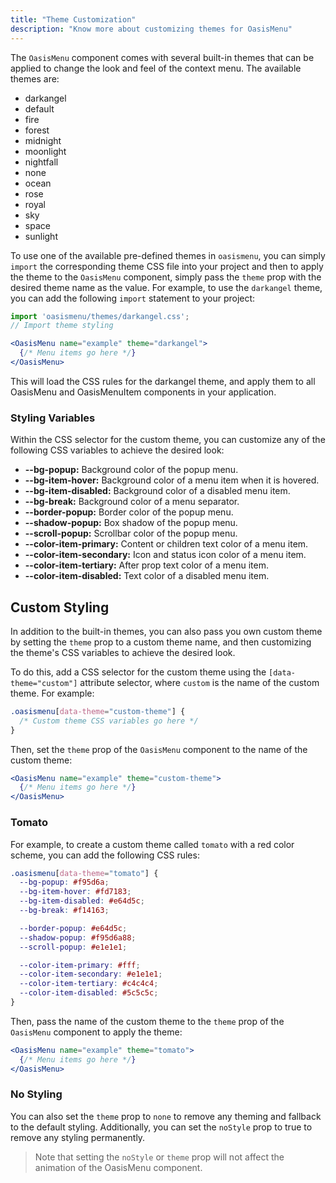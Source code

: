 ```yaml
---
title: "Theme Customization"
description: "Know more about customizing themes for OasisMenu"
---
```


The `OasisMenu` component comes with several built-in themes that can be applied to change the look and feel of the context menu. The available themes are:

* darkangel
* default
* fire
* forest
* midnight
* moonlight
* nightfall
* none
* ocean
* rose
* royal
* sky
* space
* sunlight

To use one of the available pre-defined themes in `oasismenu`, you can simply `import` the corresponding theme CSS file into your project and then to apply the theme to the `OasisMenu` component, simply pass the `theme` prop with the desired theme name as the value. For example, to use the `darkangel` theme, you can add the following `import` statement to your project:

```jsx
import 'oasismenu/themes/darkangel.css';
// Import theme styling

<OasisMenu name="example" theme="darkangel">
  {/* Menu items go here */}
</OasisMenu>
```

This will load the CSS rules for the darkangel theme, and apply them to all OasisMenu and OasisMenuItem components in your application.

### Styling Variables

Within the CSS selector for the custom theme, you can customize any of the following CSS variables to achieve the desired look:

* **--bg-popup:** Background color of the popup menu.
* **--bg-item-hover:** Background color of a menu item when it is hovered.
* **--bg-item-disabled:** Background color of a disabled menu item.
* **--bg-break:** Background color of a menu separator.
* **--border-popup:** Border color of the popup menu.
* **--shadow-popup:** Box shadow of the popup menu.
* **--scroll-popup:** Scrollbar color of the popup menu.
* **--color-item-primary:** Content or children text color of a menu item.
* **--color-item-secondary:** Icon and status icon color of a menu item.
* **--color-item-tertiary:** After prop text color of a menu item.
* **--color-item-disabled:** Text color of a disabled menu item.

## Custom Styling

In addition to the built-in themes, you can also pass you own custom theme by setting the `theme` prop to a custom theme name, and then customizing the theme's CSS variables to achieve the desired look.

To do this, add a CSS selector for the custom theme using the `[data-theme="custom"]` attribute selector, where `custom` is the name of the custom theme. For example:

```css
.oasismenu[data-theme="custom-theme"] {
  /* Custom theme CSS variables go here */
}
```

Then, set the `theme` prop of the `OasisMenu` component to the name of the custom theme:

```jsx
<OasisMenu name="example" theme="custom-theme">
  {/* Menu items go here */}
</OasisMenu>
```

### Tomato

For example, to create a custom theme called `tomato` with a red color scheme, you can add the following CSS rules:

```css
.oasismenu[data-theme="tomato"] {
  --bg-popup: #f95d6a;
  --bg-item-hover: #fd7183;
  --bg-item-disabled: #e64d5c;
  --bg-break: #f14163;

  --border-popup: #e64d5c;
  --shadow-popup: #f95d6a88;
  --scroll-popup: #e1e1e1;

  --color-item-primary: #fff;
  --color-item-secondary: #e1e1e1;
  --color-item-tertiary: #c4c4c4;
  --color-item-disabled: #5c5c5c;
}
```

Then, pass the name of the custom theme to the `theme` prop of the `OasisMenu` component to apply the theme:

```jsx
<OasisMenu name="example" theme="tomato">
  {/* Menu items go here */}
</OasisMenu>
```

### No Styling

You can also set the `theme` prop to `none` to remove any theming and fallback to the default styling. Additionally, you can set the `noStyle` prop to true to remove any styling permanently.

> Note that setting the `noStyle` or `theme` prop will not affect the animation of the OasisMenu component.
